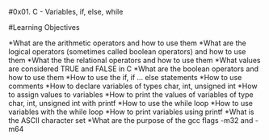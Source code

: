 #0x01. C - Variables, if, else, while

#Learning Objectives

*What are the arithmetic operators and how to use them
*What are the logical operators (sometimes called boolean operators) and how to use them
*What the the relational operators and how to use them
*What values are considered TRUE and FALSE in C
*What are the boolean operators and how to use them
*How to use the if, if ... else statements
*How to use comments
*How to declare variables of types char, int, unsigned int
*How to assign values to variables
*How to print the values of variables of type char, int, unsigned int with printf
*How to use the while loop
*How to use variables with the while loop
*How to print variables using printf
*What is the ASCII character set
*What are the purpose of the gcc flags -m32 and -m64
